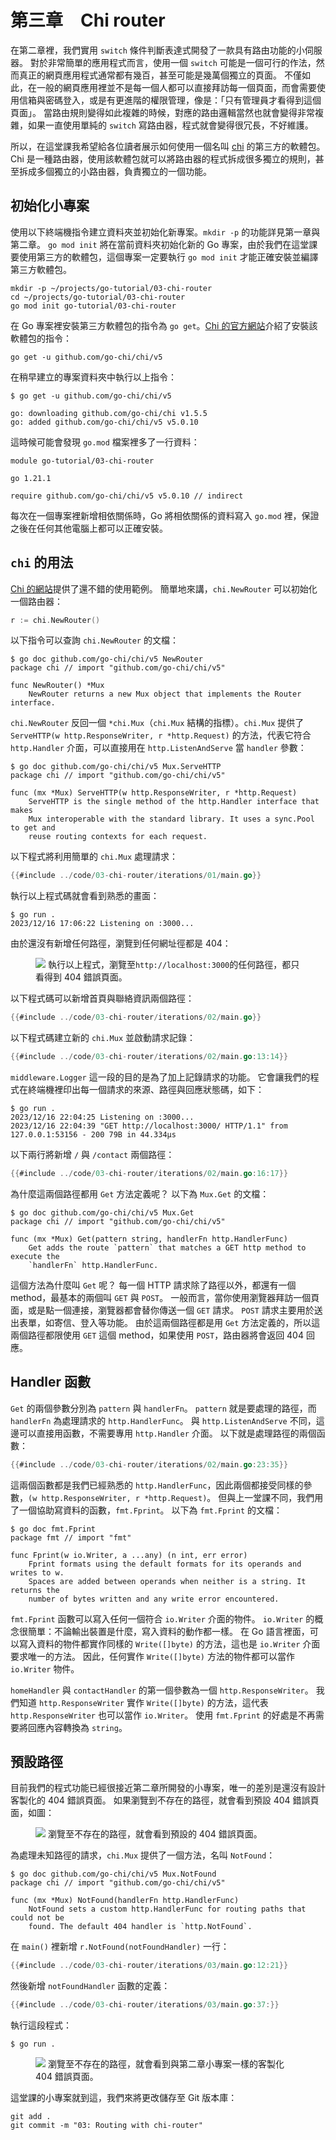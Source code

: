 # 第三章&#x3000;Chi router

在第二章裡，我們實用 `switch` 條件判斷表達式開發了一款具有路由功能的小伺服器。
對於非常簡單的應用程式而言，使用一個 `switch` 可能是一個可行的作法，然而真正的網頁應用程式通常都有幾百，甚至可能是幾萬個獨立的頁面。
不僅如此，在一般的網頁應用裡並不是每一個人都可以直接拜訪每一個頁面，而會需要使用信箱與密碼登入，或是有更進階的權限管理，像是：「只有管理員才看得到這個頁面」。
當路由規則變得如此複雜的時候，對應的路由邏輯當然也就會變得非常複雜，如果一直使用單純的 `switch` 寫路由器，程式就會變得很冗長，不好維護。

所以，在這堂課我希望給各位讀者展示如何使用一個名叫 <a href="https://go-chi.io/#/" target="_blank" rel="noopener noreferrer">chi</a> 的第三方的軟體包。
Chi 是一種路由器，使用該軟體包就可以將路由器的程式拆成很多獨立的規則，甚至拆成多個獨立的小路由器，負責獨立的一個功能。

## 初始化小專案

使用以下終端機指令建立資料夾並初始化新專案。`mkdir -p` 的功能詳見第一章與第二章。
`go mod init` 將在當前資料夾初始化新的 Go 專案，由於我們在這堂課要使用第三方的軟體包，這個專案一定要執行 `go mod init` 才能正確安裝並編譯第三方軟體包。

```shell
mkdir -p ~/projects/go-tutorial/03-chi-router
cd ~/projects/go-tutorial/03-chi-router
go mod init go-tutorial/03-chi-router
```

在 Go 專案裡安裝第三方軟體包的指令為 `go get`。<a href="https://github.com/go-chi/chi" target="_blank" rel="noopener noreferrer">Chi 的官方網站</a>介紹了安裝該軟體包的指令：

```shell
go get -u github.com/go-chi/chi/v5
```

在稍早建立的專案資料夾中執行以上指令：

```shell
$ go get -u github.com/go-chi/chi/v5

go: downloading github.com/go-chi/chi v1.5.5
go: added github.com/go-chi/chi/v5 v5.0.10
```

這時候可能會發現 `go.mod` 檔案裡多了一行資料：

```plain
module go-tutorial/03-chi-router

go 1.21.1

require github.com/go-chi/chi/v5 v5.0.10 // indirect
```

每次在一個專案裡新增相依關係時，Go 將相依關係的資料寫入 `go.mod` 裡，保證之後在任何其他電腦上都可以正確安裝。

## `chi` 的用法

<a href="TODO" target="_blank" rel="noopener noreferrer">Chi 的網站</a>提供了還不錯的使用範例。
簡單地來講，`chi.NewRouter` 可以初始化一個路由器：

```go
r := chi.NewRouter()
```

以下指令可以查詢 `chi.NewRouter` 的文檔：

```shell
$ go doc github.com/go-chi/chi/v5 NewRouter
package chi // import "github.com/go-chi/chi/v5"

func NewRouter() *Mux
    NewRouter returns a new Mux object that implements the Router interface.
```

`chi.NewRouter` 反回一個 `*chi.Mux`（`chi.Mux` 結構的指標）。`chi.Mux` 提供了 `ServeHTTP(w http.ResponseWriter, r *http.Request)` 的方法，代表它符合 `http.Handler` 介面，可以直接用在 `http.ListenAndServe` 當 `handler` 參數：

```shell
$ go doc github.com/go-chi/chi/v5 Mux.ServeHTTP
package chi // import "github.com/go-chi/chi/v5"

func (mx *Mux) ServeHTTP(w http.ResponseWriter, r *http.Request)
    ServeHTTP is the single method of the http.Handler interface that makes
    Mux interoperable with the standard library. It uses a sync.Pool to get and
    reuse routing contexts for each request.
```

以下程式將利用簡單的 `chi.Mux` 處理請求：

```go
{{#include ../code/03-chi-router/iterations/01/main.go}}
```

執行以上程式碼就會看到熟悉的畫面：

```shell
$ go run .
2023/12/16 17:06:22 Listening on :3000...
```

由於還沒有新增任何路徑，瀏覽到任何網址徑都是 404：

<figure class="bordered-figure">
<a href="/images/03/chi-no-routes.webp" target="_blank" rel="noopener noreferrer"><img src="/images/03/chi-no-routes.webp" /></a>
<caption>執行以上程式，瀏覽至<code>http://localhost:3000</code>的任何路徑，都只看得到 404 錯誤頁面。</caption>
</figure>

以下程式碼可以新增首頁與聯絡資訊兩個路徑：

```go
{{#include ../code/03-chi-router/iterations/02/main.go}}
```

以下程式碼建立新的 `chi.Mux` 並啟動請求記錄：

```go
{{#include ../code/03-chi-router/iterations/02/main.go:13:14}}
```

`middleware.Logger` 這一段的目的是為了加上記錄請求的功能。
它會讓我們的程式在終端機裡印出每一個請求的來源、路徑與回應狀態碼，如下：

```shell
$ go run .
2023/12/16 22:04:25 Listening on :3000...
2023/12/16 22:04:39 "GET http://localhost:3000/ HTTP/1.1" from 127.0.0.1:53156 - 200 79B in 44.334µs
```

以下兩行將新增 `/` 與 `/contact` 兩個路徑：

```go
{{#include ../code/03-chi-router/iterations/02/main.go:16:17}}
```

為什麼這兩個路徑都用 `Get` 方法定義呢？
以下為 `Mux.Get` 的文檔：

```shell
$ go doc github.com/go-chi/chi/v5 Mux.Get
package chi // import "github.com/go-chi/chi/v5"

func (mx *Mux) Get(pattern string, handlerFn http.HandlerFunc)
    Get adds the route `pattern` that matches a GET http method to execute the
    `handlerFn` http.HandlerFunc.
```

這個方法為什麼叫 `Get` 呢？
每一個 HTTP 請求除了路徑以外，都還有一個 method，最基本的兩個叫 `GET` 與 `POST`。
一般而言，當你使用瀏覽器拜訪一個頁面，或是點一個連接，瀏覽器都會替你傳送一個 `GET` 請求。
`POST` 請求主要用於送出表單，如寄信、登入等功能。
由於這兩個路徑都是用 `Get` 方法定義的，所以這兩個路徑都限使用 `GET` 這個 method，如果使用 `POST`，路由器將會返回 404 回應。

## Handler 函數

`Get` 的兩個參數分別為 `pattern` 與 `handlerFn`。
`pattern` 就是要處理的路徑，而 `handlerFn` 為處理請求的 `http.HandlerFunc`。
與 `http.ListenAndServe` 不同，這邊可以直接用函數，不需要專用 `http.Handler` 介面。
以下就是處理路徑的兩個函數：

```go
{{#include ../code/03-chi-router/iterations/02/main.go:23:35}}
```

這兩個函數都是我們已經熟悉的 `http.HandlerFunc`，因此兩個都接受同樣的參數，`(w http.ResponseWriter, r *http.Request)`。
但與上一堂課不同，我們用了一個協助寫資料的函數，`fmt.Fprint`。
以下為 `fmt.Fprint` 的文檔：

```shell
$ go doc fmt.Fprint
package fmt // import "fmt"

func Fprint(w io.Writer, a ...any) (n int, err error)
    Fprint formats using the default formats for its operands and writes to w.
    Spaces are added between operands when neither is a string. It returns the
    number of bytes written and any write error encountered.
```

`fmt.Fprint` 函數可以寫入任何一個符合 `io.Writer` 介面的物件。
`io.Writer` 的概念很簡單：不論輸出裝置是什麼，寫入資料的動作都一樣。
在 Go 語言裡面，可以寫入資料的物件都實作同樣的 `Write([]byte)` 的方法，這也是 `io.Writer` 介面要求唯一的方法。
因此，任何實作 `Write([]byte)` 方法的物件都可以當作 `io.Writer` 物件。

`homeHandler` 與 `contactHandler` 的第一個參數為一個 `http.ResponseWriter`。
我們知道 `http.ResponseWriter` 實作 `Write([]byte)` 的方法，這代表 `http.ResponseWriter` 也可以當作 `io.Writer`。
使用 `fmt.Fprint` 的好處是不再需要將回應內容轉換為 `string`。

## 預設路徑

目前我們的程式功能已經很接近第二章所開發的小專案，唯一的差別是還沒有設計客製化的 404 錯誤頁面。
如果瀏覽到不存在的路徑，就會看到預設 404 錯誤頁面，如圖：

<figure class="bordered-figure">
<a href="/images/03/chi-404.webp" target="_blank" rel="noopener noreferrer"><img src="/images/03/chi-404.webp" /></a>
<caption>瀏覽至不存在的路徑，就會看到預設的 404 錯誤頁面。</caption>
</figure>

為處理未知路徑的請求，`chi.Mux` 提供了一個方法，名叫 `NotFound`：

```shell
$ go doc github.com/go-chi/chi/v5 Mux.NotFound
package chi // import "github.com/go-chi/chi/v5"

func (mx *Mux) NotFound(handlerFn http.HandlerFunc)
    NotFound sets a custom http.HandlerFunc for routing paths that could not be
    found. The default 404 handler is `http.NotFound`.
```

在 `main()` 裡新增 `r.NotFound(notFoundHandler)` 一行：

```go
{{#include ../code/03-chi-router/iterations/03/main.go:12:21}}
```

然後新增 `notFoundHandler` 函數的定義：

```go
{{#include ../code/03-chi-router/iterations/03/main.go:37:}}
```

執行這段程式：

```shell
$ go run .
```

<figure class="bordered-figure">
<a href="/images/03/chi-custom-404.webp" target="_blank" rel="noopener noreferrer"><img src="/images/03/chi-custom-404.webp" /></a>
<caption>瀏覽至不存在的路徑，就會看到與第二章小專案一樣的客製化 404 錯誤頁面。</caption>
</figure>

這堂課的小專案就到這，我們來將更改儲存至 Git 版本庫：

```shell
git add .
git commit -m "03: Routing with chi-router"
```
